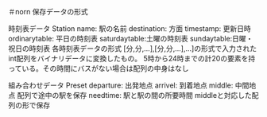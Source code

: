 ＃norn
保存データの形式

時刻表データ Station
name: 駅の名前
destination: 方面
timestamp: 更新日時
ordinarytable: 平日の時刻表
saturdaytable:土曜の時刻表
sundaytable:日曜・祝日の時刻表
各時刻表データの形式
[分,分,...],[分,分,...],...]の形式で入力されたint配列をバイナリデータに変換したもの。
5時から24時までの計20の要素を持っている。その時間にバスがない場合は配列の中身はなし

組み合わせデータ Preset
departure: 出発地点
arrivel: 到着地点
middle: 中間地点 配列で途中の駅を保存
needtime: 駅と駅の間の所要時間 middleと対応した配列の形で保存

